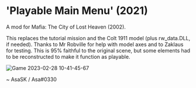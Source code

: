 # 'Playable Main Menu' (2021)
A mod for Mafia: The City of Lost Heaven (2002).

This replaces the tutorial mission and the Colt 1911 model (plus rw_data.DLL, if needed). Thanks to Mr Robville for help with model axes and to Zaklaus for testing. This is 95% faithful to the original scene, but some elements had to be reconstructed to make it function as playable.

![Game 2023-02-28 10-41-45-67](https://user-images.githubusercontent.com/111624709/221830941-0646aabd-83a8-40fd-91a1-8228e913db07.png)

~ AsaSK / Asa#0330

